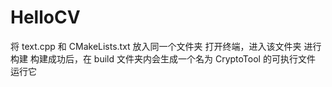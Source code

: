 # HelloCV
将 text.cpp 和 CMakeLists.txt 放入同一个文件夹
打开终端，进入该文件夹
进行构建
构建成功后，在 build 文件夹内会生成一个名为 CryptoTool 的可执行文件
运行它
